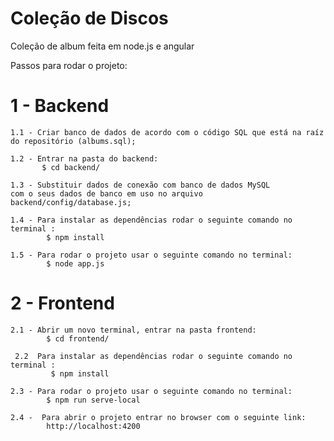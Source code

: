 # Coleção de Discos
Coleção de album feita em node.js e angular

Passos para rodar o projeto:

# 1 - Backend
    1.1 - Criar banco de dados de acordo com o código SQL que está na raíz do repositório (albums.sql);
    
    1.2 - Entrar na pasta do backend:
           $ cd backend/
           
    1.3 - Substituir dados de conexão com banco de dados MySQL 
    com o seus dados de banco em uso no arquivo backend/config/database.js;
    
    1.4 - Para instalar as dependências rodar o seguinte comando no terminal : 
            $ npm install
            
    1.5 - Para rodar o projeto usar o seguinte comando no terminal: 
            $ node app.js

# 2 - Frontend
    2.1 - Abrir um novo terminal, entrar na pasta frontend:
            $ cd frontend/
            
     2.2  Para instalar as dependências rodar o seguinte comando no terminal :
             $ npm install
             
    2.3 - Para rodar o projeto usar o seguinte comando no terminal: 
            $ npm run serve-local
            
    2.4 -  Para abrir o projeto entrar no browser com o seguinte link:
            http://localhost:4200
    

